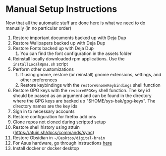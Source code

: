 # Manual Setup Instructions

Now that all the automatic stuff are done here is what we need to do manually (in no particular order)

1. Restore important documents backed up with Deja Dup
2. Restore Wallpapers backed up with Deja Dup
3. Restore Fonts backed up with Deja Dup
   1. You can find the font configuration in the assets folder
4. Reinstall locally downloaded rpm applications. Use the `installLocalRpms.sh` script
5. Perform other customizations
   1. If using gnome, restore (or reinstall) gnome extensions, settings, and other preferences
   2. Restore keybindings with the `restoreGnomeKeybindings` shell function
6. Restore GPG keys with the `restoreGPGKey` shell function. The key id should be passed as an argument and can be found in the directory where the GPG keys are backed up "$HOME/sys-bak/gpg-keys". The directory names are the key ids
7. Sign in to necessary accounts
8. Restore configuration for firefox add ons
9. Clone repos not cloned during scripted setup
10. Restore shell history using attuin (<https://atuin.sh/docs/commands/sync>)
11. Restore Obsidian in `~/Desktop/digital-brain`
12. For Asus hardware, go through instructions [here](https://asus-linux.org/guides/fedora-guide/)
13. Install docker or docker desktop
